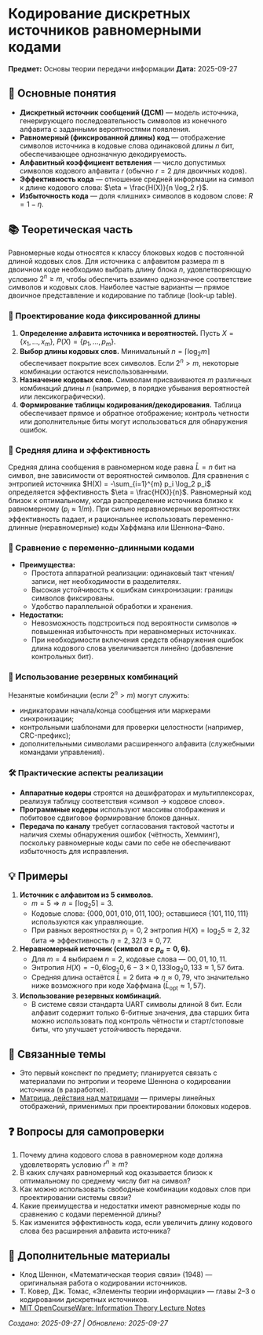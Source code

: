 # Кодирование дискретных источников равномерными кодами

**Предмет:** Основы теории передачи информации
**Дата:** 2025-09-27

## 🎯 Основные понятия
- **Дискретный источник сообщений (ДСМ)** — модель источника, генерирующего последовательность символов из конечного алфавита с заданными вероятностями появления.
- **Равномерный (фиксированной длины) код** — отображение символов источника в кодовые слова одинаковой длины $n$ бит, обеспечивающее однозначную декодируемость.
- **Алфавитный коэффициент ветвления** — число допустимых символов кодового алфавита $r$ (обычно $r=2$ для двоичных кодов).
- **Эффективность кода** — отношение средней информации на символ к длине кодового слова: $\eta = \frac{H(X)}{n \log_2 r}$.
- **Избыточность кода** — доля «лишних» символов в кодовом слове: $R = 1 - \eta$.

## 📚 Теоретическая часть
Равномерные коды относятся к классу блоковых кодов с постоянной длиной кодовых слов. Для источника с алфавитом размера $m$ в двоичном коде необходимо выбрать длину блока $n$, удовлетворяющую условию $2^n \geq m$, чтобы обеспечить взаимно однозначное соответствие символов и кодовых слов. Наиболее частые варианты — прямое двоичное представление и кодирование по таблице (look-up table).

### 🔢 Проектирование кода фиксированной длины
1. **Определение алфавита источника и вероятностей.** Пусть $X = \{x_1, \dots, x_m\}$, $P(X) = \{p_1, \dots, p_m\}$.
2. **Выбор длины кодовых слов.** Минимальный $n = \lceil \log_2 m \rceil$ обеспечивает покрытие всех символов. Если $2^n > m$, некоторые комбинации остаются неиспользованными.
3. **Назначение кодовых слов.** Символам присваиваются $m$ различных комбинаций длины $n$ (например, в порядке убывания вероятностей или лексикографически).
4. **Формирование таблицы кодирования/декодирования.** Таблица обеспечивает прямое и обратное отображение; контроль четности или дополнительные биты могут использоваться для обнаружения ошибок.

### 📏 Средняя длина и эффективность
Средняя длина сообщения в равномерном коде равна $\bar{L} = n$ бит на символ, вне зависимости от вероятностей символов. Для сравнения с энтропией источника $H(X) = -\sum_{i=1}^{m} p_i \log_2 p_i$ определяется эффективность $\eta = \frac{H(X)}{n}$. Равномерный код близок к оптимальному, когда распределение источника близко к равномерному ($p_i \approx 1/m$). При сильно неравномерных вероятностях эффективность падает, и рациональнее использовать переменно-длинные (неравномерные) коды Хаффмана или Шеннона–Фано.

### 🧩 Сравнение с переменно-длинными кодами
- **Преимущества:**
  - Простота аппаратной реализации: одинаковый такт чтения/записи, нет необходимости в разделителях.
  - Высокая устойчивость к ошибкам синхронизации: границы символов фиксированы.
  - Удобство параллельной обработки и хранения.
- **Недостатки:**
  - Невозможность подстроиться под вероятности символов ⇒ повышенная избыточность при неравномерных источниках.
  - При необходимости включения средств обнаружения ошибок длина кодового слова увеличивается линейно (добавление контрольных бит).

### 📡 Использование резервных комбинаций
Незанятые комбинации (если $2^n > m$) могут служить:
- индикаторами начала/конца сообщения или маркерами синхронизации;
- контрольными шаблонами для проверки целостности (например, CRC-префикс);
- дополнительными символами расширенного алфавита (служебными командами управления).

### 🛠️ Практические аспекты реализации
- **Аппаратные кодеры** строятся на дешифраторах и мультиплексорах, реализуя таблицу соответствия «символ → кодовое слово».
- **Программные кодеры** используют массивы отображения и побитовое сдвиговое формирование блоков данных.
- **Передача по каналу** требует согласования тактовой частоты и наличия схемы обнаружения ошибок (чётность, Хемминг), поскольку равномерные коды сами по себе не обеспечивают избыточность для исправления.

## 💡 Примеры
1. **Источник с алфавитом из 5 символов.**
   - $m = 5 \Rightarrow n = \lceil \log_2 5 \rceil = 3$.
   - Кодовые слова: $\{000, 001, 010, 011, 100\}$; оставшиеся $\{101, 110, 111\}$ используются как управляющие.
   - При равных вероятностях $p_i = 0{,}2$ энтропия $H(X) = \log_2 5 \approx 2{,}32$ бита ⇒ эффективность $\eta = 2{,}32 / 3 \approx 0{,}77$.
2. **Неравномерный источник (символ $a$ с $p_a = 0{,}6$).**
   - Для $m = 4$ выбираем $n = 2$, кодовые слова — $00, 01, 10, 11$.
   - Энтропия $H(X) = -0{,}6\log_2 0{,}6 - 3\times0{,}133\log_2 0{,}133 \approx 1{,}57$ бита.
   - Средняя длина остаётся $\bar{L} = 2$ бита ⇒ $\eta \approx 0{,}79$, что значительно ниже возможного при коде Хаффмана ($\bar{L}_{\text{opt}} \approx 1{,}57$).
3. **Использование резервных комбинаций.**
   - В системе связи стандарта UART символы длиной 8 бит. Если алфавит содержит только 6-битные значения, два старших бита можно использовать под контроль чётности и старт/стоповые биты, что улучшает устойчивость передачи.

## 🔗 Связанные темы
- Это первый конспект по предмету; планируется связать с материалами по энтропии и теореме Шеннона о кодировании источника (в разработке).
- [Матрица, действия над матрицами](../../math/2025-09-26_matrices-operations.md) — примеры линейных отображений, применимых при проектировании блоковых кодеров.

## ❓ Вопросы для самопроверки
1. Почему длина кодового слова в равномерном коде должна удовлетворять условию $r^n \geq m$?
2. В каких случаях равномерный код оказывается близок к оптимальному по среднему числу бит на символ?
3. Как можно использовать свободные комбинации кодовых слов при проектировании системы связи?
4. Какие преимущества и недостатки имеют равномерные коды по сравнению с кодами переменной длины?
5. Как изменится эффективность кода, если увеличить длину кодового слова без расширения алфавита источника?

## 📖 Дополнительные материалы
- Клод Шеннон, «Математическая теория связи» (1948) — оригинальная работа о кодировании источников.
- Т. Ковер, Дж. Томас, «Элементы теории информации» — главы 2–3 о кодировании дискретных источников.
- [MIT OpenCourseWare: Information Theory Lecture Notes](https://ocw.mit.edu/courses/6-441-information-theory-spring-2016/pages/lecture-notes/)

*Создано: 2025-09-27 | Обновлено: 2025-09-27*
